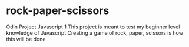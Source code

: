 # rock-paper-scissors
Odin Project Javascript 1
This project is meant to test my beginner level knowledge of Javascript
Creating a game of rock, paper, scissors is how this will be done
